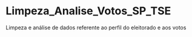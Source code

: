 # Limpeza_Analise_Votos_SP_TSE
Limpeza e análise de dados referente ao perfil do eleitorado e aos votos
